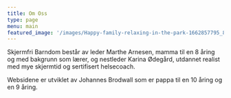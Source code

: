 ```yaml
---
title: Om Oss
type: page
menu: main
featured_image: '/images/Happy-family-relaxing-in-the-park-1662857795_8261x5508.jpeg'
---
```

Skjermfri Barndom består av leder Marthe Arnesen, mamma til en 8 åring og med bakgrunn som lærer, og nestleder Karina Ødegård, utdannet realist med mye skjermtid og sertifisert helsecoach. 

Websidene er utviklet av Johannes Brodwall som er pappa til en 10 åring og en 9 åring.